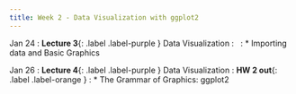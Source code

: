 ```yaml
---
title: Week 2 - Data Visualization with ggplot2
---
```


Jan 24
: **Lecture 3**{: .label .label-purple } Data Visualization
  : &nbsp;
: * Importing data and Basic Graphics

Jan 26
: **Lecture 4**{: .label .label-purple } Data Visualization
  : **HW 2 out**{: .label .label-orange }
: * The Grammar of Graphics: ggplot2